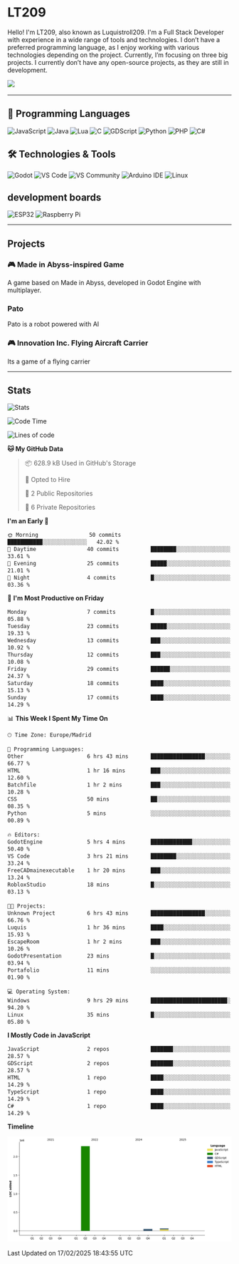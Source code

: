 # LT209

Hello! I'm LT209, also known as Luquistroll209. I'm a Full Stack Developer with experience in a wide range of tools and technologies. I don’t have a preferred programming language, as I enjoy working with various technologies depending on the project. Currently, I’m focusing on three big projects. I currently don’t have any open-source projects, as they are still in development.

![](https://komarev.com/ghpvc/?username=Luquistroll2095&color=blueviolet)

---
## 🚀 Programming Languages

![JavaScript](https://img.shields.io/badge/JavaScript-F7DF1E?style=for-the-square&logo=javascript&logoColor=black)
![Java](https://img.shields.io/badge/Java-EA2D2E?style=for-the-square&logo=java&logoColor=white)
![Lua](https://img.shields.io/badge/Lua-2C2D72?style=for-the-square&logo=lua&logoColor=white)
![C](https://img.shields.io/badge/C-00599C?style=for-the-square&logo=c&logoColor=white)
![GDScript](https://img.shields.io/badge/GDScript-478CBF?style=for-the-square&logo=godotengine&logoColor=white)
![Python](https://img.shields.io/badge/Python-3776AB?style=for-the-square&logo=python&logoColor=white)
![PHP](https://img.shields.io/badge/PHP-777BB4?style=for-the-square&logo=php&logoColor=white)
![C#](https://img.shields.io/badge/C%23-239120?style=for-the-square&logo=csharp&logoColor=white)

## 🛠️ Technologies & Tools

![Godot](https://img.shields.io/badge/Godot-478CBF?style=for-the-square&logo=godotengine&logoColor=white)
![VS Code](https://img.shields.io/badge/VS%20Code-007ACC?style=for-the-square&logo=visualstudiocode&logoColor=white)
![VS Community](https://img.shields.io/badge/VS%20Community-5C2D91?style=for-the-square&logo=visualstudio&logoColor=white)
![Arduino IDE](https://img.shields.io/badge/Arduino_IDE-00979D?style=for-the-square&logo=arduino&logoColor=white)
![Linux](https://img.shields.io/badge/Linux-FCC624?style=for-the-square&logo=linux&logoColor=black)

## development boards

![ESP32](https://img.shields.io/badge/ESP32-000000?style=for-the-square&logo=esphome&logoColor=white)
![Raspberry Pi](https://img.shields.io/badge/Raspberry_Pi-C51A4A?style=for-the-square&logo=raspberrypi&logoColor=white)



---
## Projects

### 🎮 Made in Abyss-inspired Game
A game based on Made in Abyss, developed in Godot Engine with multiplayer.

### Pato
Pato is a robot powered with AI

### 🎮 Innovation Inc. Flying Aircraft Carrier
Its a game of a flying carrier 

---
## Stats

![Stats](https://github-readme-stats.vercel.app/api?username=Luquistroll209&show_icons=true&theme=radical)

<!--START_SECTION:waka-->
![Code Time](http://img.shields.io/badge/Code%20Time-34%20hrs%2050%20mins-blue)

![Lines of code](https://img.shields.io/badge/From%20Hello%20World%20I%27ve%20Written-2.4%20million%20lines%20of%20code-blue)

**🐱 My GitHub Data** 

> 📦 628.9 kB Used in GitHub's Storage 
 > 
> 💼 Opted to Hire
 > 
> 📜 2 Public Repositories 
 > 
> 🔑 6 Private Repositories 
 > 
**I'm an Early 🐤** 

```text
🌞 Morning                50 commits          ███████████░░░░░░░░░░░░░░   42.02 % 
🌆 Daytime                40 commits          ████████░░░░░░░░░░░░░░░░░   33.61 % 
🌃 Evening                25 commits          █████░░░░░░░░░░░░░░░░░░░░   21.01 % 
🌙 Night                  4 commits           █░░░░░░░░░░░░░░░░░░░░░░░░   03.36 % 
```
📅 **I'm Most Productive on Friday** 

```text
Monday                   7 commits           █░░░░░░░░░░░░░░░░░░░░░░░░   05.88 % 
Tuesday                  23 commits          █████░░░░░░░░░░░░░░░░░░░░   19.33 % 
Wednesday                13 commits          ███░░░░░░░░░░░░░░░░░░░░░░   10.92 % 
Thursday                 12 commits          ███░░░░░░░░░░░░░░░░░░░░░░   10.08 % 
Friday                   29 commits          ██████░░░░░░░░░░░░░░░░░░░   24.37 % 
Saturday                 18 commits          ████░░░░░░░░░░░░░░░░░░░░░   15.13 % 
Sunday                   17 commits          ████░░░░░░░░░░░░░░░░░░░░░   14.29 % 
```


📊 **This Week I Spent My Time On** 

```text
🕑︎ Time Zone: Europe/Madrid

💬 Programming Languages: 
Other                    6 hrs 43 mins       █████████████████░░░░░░░░   66.77 % 
HTML                     1 hr 16 mins        ███░░░░░░░░░░░░░░░░░░░░░░   12.60 % 
Batchfile                1 hr 2 mins         ███░░░░░░░░░░░░░░░░░░░░░░   10.28 % 
CSS                      50 mins             ██░░░░░░░░░░░░░░░░░░░░░░░   08.35 % 
Python                   5 mins              ░░░░░░░░░░░░░░░░░░░░░░░░░   00.89 % 

🔥 Editors: 
GodotEngine              5 hrs 4 mins        █████████████░░░░░░░░░░░░   50.40 % 
VS Code                  3 hrs 21 mins       ████████░░░░░░░░░░░░░░░░░   33.24 % 
FreeCADmainexecutable    1 hr 20 mins        ███░░░░░░░░░░░░░░░░░░░░░░   13.24 % 
RobloxStudio             18 mins             █░░░░░░░░░░░░░░░░░░░░░░░░   03.13 % 

🐱‍💻 Projects: 
Unknown Project          6 hrs 43 mins       █████████████████░░░░░░░░   66.76 % 
Luquis                   1 hr 36 mins        ████░░░░░░░░░░░░░░░░░░░░░   15.93 % 
EscapeRoom               1 hr 2 mins         ███░░░░░░░░░░░░░░░░░░░░░░   10.26 % 
GodotPresentation        23 mins             █░░░░░░░░░░░░░░░░░░░░░░░░   03.94 % 
Portafolio               11 mins             ░░░░░░░░░░░░░░░░░░░░░░░░░   01.90 % 

💻 Operating System: 
Windows                  9 hrs 29 mins       ████████████████████████░   94.20 % 
Linux                    35 mins             █░░░░░░░░░░░░░░░░░░░░░░░░   05.80 % 
```

**I Mostly Code in JavaScript** 

```text
JavaScript               2 repos             ███████░░░░░░░░░░░░░░░░░░   28.57 % 
GDScript                 2 repos             ███████░░░░░░░░░░░░░░░░░░   28.57 % 
HTML                     1 repo              ████░░░░░░░░░░░░░░░░░░░░░   14.29 % 
TypeScript               1 repo              ████░░░░░░░░░░░░░░░░░░░░░   14.29 % 
C#                       1 repo              ████░░░░░░░░░░░░░░░░░░░░░   14.29 % 
```



**Timeline**

![Lines of Code chart](https://raw.githubusercontent.com/Luquistroll209/Luquistroll209/main/assets/bar_graph.png)


 Last Updated on 17/02/2025 18:43:55 UTC
<!--END_SECTION:waka-->

